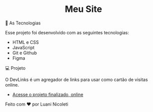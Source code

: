 <h1 align="center"> Meu Site </h1>


🚀 As Tecnologias

Esse projeto foi desenvolvido com as seguintes tecnologias:

- HTML e CSS
- JavaScript
- Git e Github
- Figma

💻 Projeto

O DevLinks é um agregador de links para usar como cartão de visitas online.

- [Acesse o projeto finalizado, online](https://luaninicoleti.github.io/PROJETO/Index.html)

Feito com ♥ por Luani Nicoleti


